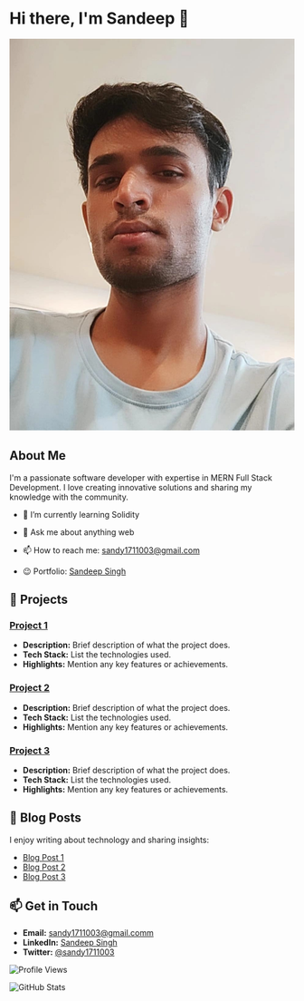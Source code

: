 # Hi there, I'm Sandeep 👋

![Profile Banner](./WhatsApp%20Image%202023-06-21%20at%2011.39.34.jpg)

## About Me

I'm a passionate software developer with expertise in MERN Full Stack Development. I love creating innovative solutions and sharing my knowledge with the community.

- 🌱 I’m currently learning Solidity
- 💬 Ask me about anything web
- 📫 How to reach me: [sandy1711003@gmail.com](mailto:sandy1711003@gmail.com)

- 😉 Portfolio: [Sandeep Singh](https://sandeep-singh-web.netlify.app)
## 🚀 Projects

### [Project 1](https://github.com/your-username/project-1)
- **Description:** Brief description of what the project does.
- **Tech Stack:** List the technologies used.
- **Highlights:** Mention any key features or achievements.

### [Project 2](https://github.com/your-username/project-2)
- **Description:** Brief description of what the project does.
- **Tech Stack:** List the technologies used.
- **Highlights:** Mention any key features or achievements.

### [Project 3](https://github.com/your-username/project-3)
- **Description:** Brief description of what the project does.
- **Tech Stack:** List the technologies used.
- **Highlights:** Mention any key features or achievements.

## 📝 Blog Posts

I enjoy writing about technology and sharing insights:

- [Blog Post 1](https://yourblog.com/post-1)
- [Blog Post 2](https://yourblog.com/post-2)
- [Blog Post 3](https://yourblog.com/post-3)

## 📫 Get in Touch

- **Email:** [sandy1711003@gmail.comm](mailto:sandy1711003@gmail.comm)
- **LinkedIn:** [Sandeep Singh](https://www.linkedin.com/in/sandeep-singh-445058254/)
- **Twitter:** [@sandy1711003](https://x.com/sandy1711003)

![Profile Views](https://komarev.com/ghpvc/?username=Sandy-1711&style=flat-square)

![GitHub Stats](https://github-readme-stats.vercel.app/api?username=Sandy-1711&show_icons=true&theme=radical)
